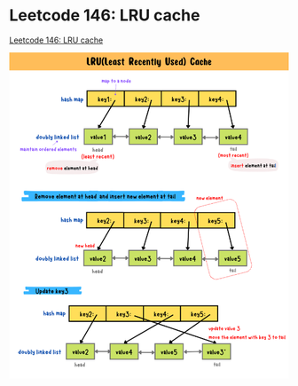 # Leetcode 146: LRU cache
[Leetcode 146: LRU cache](https://yuminlee2.medium.com/leetcode-146-lru-cache-c96aed010ab2)

![lru-cache-summary-card](https://github.com/ClaireLee22/Leetcode/blob/main/Leetcode%20146-LRU%20cache/images/LRU%20cache.png)
